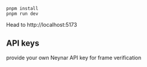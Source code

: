 ```
pnpm install
pnpm run dev
```

Head to http://localhost:5173

## API keys

provide your own Neynar API key for frame verification